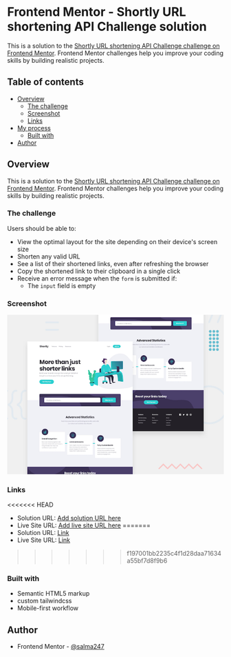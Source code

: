 # Frontend Mentor - Shortly URL shortening API Challenge solution

This is a solution to the [Shortly URL shortening API Challenge challenge on Frontend Mentor](https://www.frontendmentor.io/challenges/url-shortening-api-landing-page-2ce3ob-G). Frontend Mentor challenges help you improve your coding skills by building realistic projects. 

## Table of contents

- [Overview](#overview)
  - [The challenge](#the-challenge)
  - [Screenshot](#screenshot)
  - [Links](#links)
- [My process](#my-process)
  - [Built with](#built-with)
- [Author](#author)


## Overview
This is a solution to the [Shortly URL shortening API Challenge challenge on Frontend Mentor](https://www.frontendmentor.io/challenges/url-shortening-api-landing-page-2ce3ob-G). Frontend Mentor challenges help you improve your coding skills by building realistic projects. 

### The challenge

Users should be able to:

- View the optimal layout for the site depending on their device's screen size
- Shorten any valid URL
- See a list of their shortened links, even after refreshing the browser
- Copy the shortened link to their clipboard in a single click
- Receive an error message when the `form` is submitted if:
  - The `input` field is empty

### Screenshot

![](./design/desktop-preview.jpg)

### Links

<<<<<<< HEAD
- Solution URL: [Add solution URL here](https://github.com/salma247/-URL-shortening-API/)
- Live Site URL: [Add live site URL here](https://salma247.github.io/-URL-shortening-API/public/)
=======
- Solution URL: [Link](https://github.com/salma247/-URL-shortening-API/)
- Live Site URL: [Link](https://salma247.github.io/-URL-shortening-API/)
>>>>>>> f197001bb2235c4f1d28daa71634a55bf7d8f9b6

### Built with

- Semantic HTML5 markup
- custom tailwindcss
- Mobile-first workflow


## Author

- Frontend Mentor - [@salma247](https://www.frontendmentor.io/profile/salma247)
